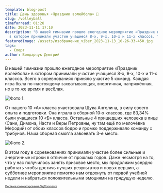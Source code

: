 ```yaml
---
template: blog-post
title: День здоровья «Праздник волейбола» 🏐
slug: /volleyball
timeforread: 01:28
date: 2023-11-11 17:10
description: "В нашей гимназии прошло ежегодное мероприятие «Праздник волейбола»
  в котором принимали участие учащиеся 8-х, 9-х, 10-х и 11-х классов. "
featuredImage: /assets/изображение_viber_2023-11-13_10-26-33-450.jpg
tags:
  - Спорт
author: Бондарчук Дмитрий
---
```

В нашей гимназии прошло ежегодное мероприятие «Праздник волейбола» в котором принимали участие учащиеся 8-х, 9-х, 10-х и 11-х классов. Всего в соревнованиях приняло участие 5 команд. Каждая игра была по-настоящему захватывающая, энергичная, напряжённая, но в то же время и весёлая.

![Фото 1.](/assets/photo_2023-11-11_20-25-00.jpg "Фото 1.")

От нашего 10 «А» класса участвовала Щука Ангелина, в силу своего опыта и подготовки. Она играла в сборной 10-х классов, где 83,34% были учащиеся 10 «Б» класса. Остальные 4 пришедших человека в лице (Сани, Димона, Насти и Веры Петровны, ну там ещё по мелочёвке Мефодий) от обоих классов бодро и громко поддерживало команду с трибунов. Наша сборная смогла завоевать 3-е место.

![Фото 2.](/assets/photo_2023-11-11_20-24-59.jpg "Фото 2.")

 В этом году в соревнованиях принимали участие более сильные и энергичные игроки в отличие от прошлых годов. Даже несмотря на то, что у нас получилось занять призовое место, мы продолжим усердно работать чтобы достичь лучших результатов и новых вершин, а субботнее мероприятие помогло нам отдохнуть от первой учебной недели и набраться положительными эмоциями на грядущую неделю.

<div id="sigCommentsBlock"></div>
	<a href="http://sigcomments.com" style="font-size: 0.6em;">Система комментирования SigComments</a>
	<script type="text/javascript">
		(function(){
			var host_id = '7248';
			var script = document.createElement('script');
			script.type = 'text/javascript';
			script.async = true;
			script.src = '//sigcomments.com/chat/?host_id='+host_id;
			var ss = document.getElementsByTagName('script')[0]; 
			ss.parentNode.insertBefore(script, ss);
		})();
	</script>
